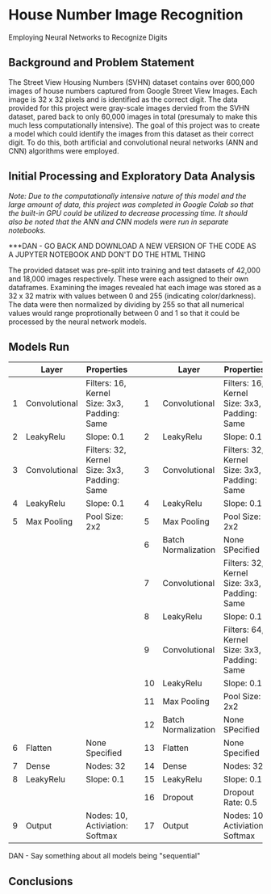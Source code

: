 # House Number Image Recognition
Employing Neural Networks to Recognize Digits

## Background and Problem Statement
The Street View Housing Numbers (SVHN) dataset contains over 600,000 images of house numbers captured from Google Street View Images.  Each image is 32 x 32 pixels and is identified as the correct digit.  The data provided for this project were gray-scale images dervied from the SVHN dataset, pared back to only 60,000 images in total (presumaly to make this much less computationally intensive).  The goal of this project was to create a model which could identify the images from this dataset as their correct digit.  To do this, both artificial and convolutional neural networks (ANN and CNN) algorithms were employed.

## Initial Processing and Exploratory Data Analysis


*Note:  Due to the computationally intensive nature of this model and the large amount of data, this project was completed in Google Colab so that the built-in GPU could be utilized to decrease processing time. It should also be noted that the ANN and CNN models were run in separate notebooks.*

***DAN - GO BACK AND DOWNLOAD A NEW VERSION OF THE CODE AS A JUPYTER NOTEBOOK AND DON'T DO THE HTML THING

The provided dataset was pre-split into training and test datasets of 42,000 and 18,000 images respectively.  These were each assigned to their own dataframes.  Examining the images revealed hat each image was stored as a 32 x 32 matrix with values between 0 and 255 (indicating color/darkness).  The data were then normalized by dividing by 255 so that all numerical values would range proprotionally between 0 and 1 so that it could be processed by the neural network models.

## Models Run



| | Layer | Properties || | Layer | Properties |
| --- | --- | ---|---| --- | --- | ---|
|1| Convolutional | Filters: 16, Kernel Size: 3x3, Padding: Same ||1| Convolutional | Filters: 16, Kernel Size: 3x3, Padding: Same |
|2| LeakyRelu | Slope: 0.1 ||2| LeakyRelu | Slope: 0.1 |
|3| Convolutional | Filters: 32, Kernel Size: 3x3, Padding: Same ||3| Convolutional | Filters: 32, Kernel Size: 3x3, Padding: Same |
|4| LeakyRelu | Slope: 0.1 ||4| LeakyRelu | Slope: 0.1 |
|5| Max Pooling | Pool Size:  2x2 ||5| Max Pooling | Pool Size:  2x2 | 
|||||6| Batch Normalization | None SPecified |
|||||7| Convolutional | Filters: 32, Kernel Size: 3x3, Padding: Same |
|||||8| LeakyRelu | Slope: 0.1 |
|||||9| Convolutional | Filters: 64, Kernel Size: 3x3, Padding: Same |
|||||10| LeakyRelu | Slope: 0.1 |
|||||11| Max Pooling | Pool Size:  2x2 |
|||||12| Batch Normalization | None SPecified |
|6| Flatten | None Specified ||13| Flatten | None Specified |
|7| Dense | Nodes: 32 ||14| Dense | Nodes: 32 |
|8| LeakyRelu | Slope: 0.1 ||15| LeakyRelu | Slope: 0.1 |
|||||16|Dropout | Dropout Rate: 0.5|
|9| Output | Nodes: 10, Activiation: Softmax ||17| Output | Nodes: 10, Activiation: Softmax |




DAN - Say something about all models being "sequential"

## Conclusions


